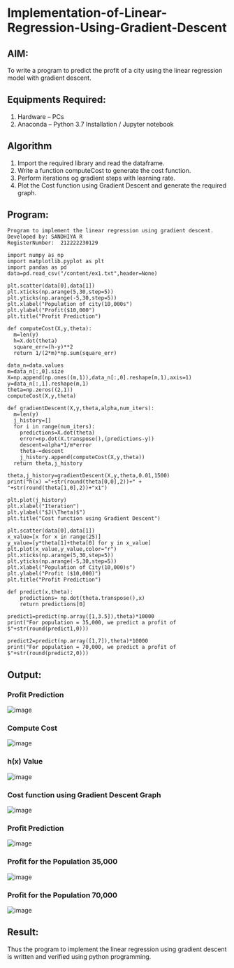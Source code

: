 # Implementation-of-Linear-Regression-Using-Gradient-Descent

## AIM:
To write a program to predict the profit of a city using the linear regression model with gradient descent.

## Equipments Required:
1. Hardware – PCs
2. Anaconda – Python 3.7 Installation / Jupyter notebook

## Algorithm
1. Import the required library and read the dataframe.
2. Write a function computeCost to generate the cost function.
3. Perform iterations og gradient steps with learning rate.
4. Plot the Cost function using Gradient Descent and generate the required graph.

## Program:
```
Program to implement the linear regression using gradient descent.
Developed by: SANDHIYA R
RegisterNumber:  212222230129
```
```
import numpy as np
import matplotlib.pyplot as plt
import pandas as pd
data=pd.read_csv("/content/ex1.txt",header=None)

plt.scatter(data[0],data[1])
plt.xticks(np.arange(5,30,step=5))
plt.yticks(np.arange(-5,30,step=5))
plt.xlabel("Population of city(10,000s")
plt.ylabel("Profit($10,000")
plt.title("Profit Prediction")

def computeCost(X,y,theta):
  m=len(y)
  h=X.dot(theta)
  square_err=(h-y)**2
  return 1/(2*m)*np.sum(square_err)
  
data_n=data.values
m=data_n[:,0].size
X=np.append(np.ones((m,1)),data_n[:,0].reshape(m,1),axis=1)
y=data_n[:,1].reshape(m,1)
theta=np.zeros((2,1))
computeCost(X,y,theta)

def gradientDescent(X,y,theta,alpha,num_iters):
  m=len(y)
  j_history=[]
  for i in range(num_iters):
    predictions=X.dot(theta)
    error=np.dot(X.transpose(),(predictions-y))
    descent=alpha*1/m*error
    theta-=descent
    j_history.append(computeCost(X,y,theta))
  return theta,j_history  
  
theta,j_history=gradientDescent(X,y,theta,0.01,1500)
print("h(x) ="+str(round(theta[0,0],2))+" + "+str(round(theta[1,0],2))+"x1")

plt.plot(j_history)
plt.xlabel("Iteration")
plt.ylabel("$J(\Theta)$")
plt.title("Cost function using Gradient Descent")

plt.scatter(data[0],data[1])
x_value=[x for x in range(25)]
y_value=[y*theta[1]+theta[0] for y in x_value]
plt.plot(x_value,y_value,color="r")
plt.xticks(np.arange(5,30,step=5))
plt.yticks(np.arange(-5,30,step=5))
plt.xlabel("Population of City(10,000)s")
plt.ylabel("Profit ($10,000)")
plt.title("Profit Prediction")

def predict(x,theta):
    predictions= np.dot(theta.transpose(),x)
    return predictions[0]
    
predict1=predict(np.array([1,3.5]),theta)*10000
print("For population = 35,000, we predict a profit of $"+str(round(predict1,0)))

predict2=predict(np.array([1,7]),theta)*10000
print("For population = 70,000, we predict a profit of $"+str(round(predict2,0)))
```

## Output:
### Profit Prediction

![image](https://github.com/SandhiyaR1/Implementation-of-Linear-Regression-Using-Gradient-Descent/assets/113497571/a291c119-8fe4-46c6-877c-18c0b8e761ab)

### Compute Cost
![image](https://github.com/SandhiyaR1/Implementation-of-Linear-Regression-Using-Gradient-Descent/assets/113497571/c219e692-5cc8-4b76-8b23-f7845cc84149)

### h(x) Value
![image](https://github.com/SandhiyaR1/Implementation-of-Linear-Regression-Using-Gradient-Descent/assets/113497571/e0aa8f1e-8c95-42b8-8024-e116a2ba5bb7)

### Cost function using Gradient Descent Graph
![image](https://github.com/SandhiyaR1/Implementation-of-Linear-Regression-Using-Gradient-Descent/assets/113497571/cc61d23f-5bf9-4b4d-80d0-3d4f9e5611d0)

### Profit Prediction

![image](https://github.com/SandhiyaR1/Implementation-of-Linear-Regression-Using-Gradient-Descent/assets/113497571/aea93272-9548-447e-b7c9-b71107a5285e)

### Profit for the Population 35,000
![image](https://github.com/SandhiyaR1/Implementation-of-Linear-Regression-Using-Gradient-Descent/assets/113497571/b2925b27-eb39-4731-9126-83232f711805)

### Profit for the Population 70,000
![image](https://github.com/SandhiyaR1/Implementation-of-Linear-Regression-Using-Gradient-Descent/assets/113497571/09755fed-be1f-4b5d-a865-4f411f600f42)



## Result:
Thus the program to implement the linear regression using gradient descent is written and verified using python programming.
